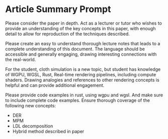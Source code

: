 # Article Summary Prompt

Please consider the paper in depth. Act as a lecturer or tutor who wishes to
provide an understanding of the key concepts in this paper, with enough detail
to allow for reproduction of the techniques described.

Please create an easy to understand thorough lecture notes that leads to a
complete understanding of this document. The language should be accessible and
generally engaging, drawing interesting connections with the real-world.

For the student, cloth simulation is a new topic, but student has knowledge of
WGPU, WGSL, Rust, Real-time rendering pipelines, including compute shaders.
Drawing analogies and references to other rendering concepts is helpful and can
provide additional engagement.

Please provide code examples in rust, using wgpu and wgsl. And make sure to
include complete code examples. Ensure thorough coverage of the following new
concepts:

- DER
- MPM
- LDL decomposition
- Hybrid method described in paper
